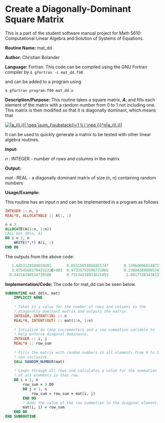 # Create a Diagonally-Dominant Square Matrix

This is a part of the student software manual project for Math 5610: Computational Linear Algebra and Solution of Systems of Equations. 

**Routine Name:**           mat_dd

**Author:** Christian Bolander

**Language:** Fortran. This code can be compiled using the GNU Fortran compiler by
```$ gfortran -c mat_dd.f90```

and can be added to a program using

```$ gfortran program.f90 mat_dd.o ``` 

**Description/Purpose:** This routine takes a square matrix, ***A***, and fills each element of the matrix with a random number from 0 to 1 not including one. This matrix is then modified so that it is diagonally dominant, which means that

<a href="https://www.codecogs.com/eqnedit.php?latex=|a_{i\,i}|&space;\geq&space;\sum_{\substack{j=1&space;\\&space;j&space;\neq&space;i}}^n|a_{i\,j}|" target="_blank"><img src="https://latex.codecogs.com/gif.latex?|a_{i\,i}|&space;\geq&space;\sum_{\substack{j=1&space;\\&space;j&space;\neq&space;i}}^n|a_{i\,j}|" title="|a_{i\,i}| \geq \sum_{\substack{j=1 \\ j \neq i}}^n|a_{i\,j}|" /></a>

It can be used to quickly generate a matrix to be tested with other linear algebra routines.

**Input:** 

*n* : INTEGER - number of rows and columns in the matrix

**Output:** 

*mat* : REAL - a diagonally dominant matrix of size (n, n) containing random numbers

**Usage/Example:**

This routine has an input *n* and can be implemented in a program as follows

```fortran
INTEGER :: n, i
REAL*8, ALLOCATABLE :: A(:, :)

n = 3
ALLOCATE(A(1:n, 1:n))
CALL mat_dd(n, A)
DO i = 1, n
	WRITE(*,*) A(i, :)
END DO
```

The outputs from the above code:

```fortran
   1.6853128504659201       0.65315654864851747       0.13964096814871718     
   3.8754568170421222E-002  0.97335793596721065       0.23884389800574723     
  0.34318290516739380       0.75534218933621855        2.0417728343013199   
```

**Implementation/Code:** The code for mat_dd can be seen below.

```fortran
SUBROUTINE mat_dd(n, mat)
	IMPLICIT NONE
	
	! Takes in a value for the number of rows and columns in the
	! diagonally dominant matrix and outputs the matrix.
	INTEGER, INTENT(IN) :: n
	REAL*8, INTENT(OUT) :: mat(1:n, 1:n)
	
	! Intialize do loop incrementers and a row summation variable to
	! help enforce diagonal dominance.
	INTEGER :: i, j
	REAL*8 :: row_sum
	
	! Fills the matrix with random numbers in all elements from 0 to 1
	! non-inclusive.
	CALL RANDOM_NUMBER(mat)
	
	! Loops through all rows and calculates a value for the summation
	! of all elements in that row.
	DO i = 1, n
		row_sum = 0.D0
		DO j = 1, n
			row_sum = row_sum + mat(i, j)
		END DO
		! Adds the value of the row summation to the diagonal element.
		mat(i, i) = row_sum
	END DO
END SUBROUTINE
```



